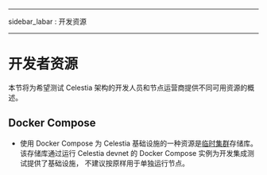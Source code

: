 - - -
sidebar_labar : 开发资源
- - -

# 开发者资源

本节将为希望测试 Celestia 架构的开发人员和节点运营商提供不同可用资源的概述。

## Docker Compose

* 使用 Docker Compose 为 Celestia 基础设施的一种资源是[临时集群](https://github.com/celestiaorg/ephemeral-cluster)存储库。 该存储库通过运行 Celestia devnet 的 Docker Compose 实例为开发集成测试提供了基础设施， 不建议按原样用于单独运行节点。
